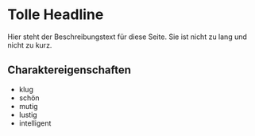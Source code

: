 # Tolle Headline
Hier steht der Beschreibungstext für diese Seite. Sie ist nicht zu lang und nicht zu kurz.

## Charaktereigenschaften
* klug
* schön
* mutig
* lustig
* intelligent 

